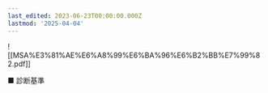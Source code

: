 ```yaml
---
last_edited: 2023-06-23T00:00:00.000Z
lastmod: '2025-04-04'
---
```





  

  

  

![[MSA%E3%81%AE%E6%A8%99%E6%BA%96%E6%B2%BB%E7%99%82.pdf]]

  

  

■ 診断基準

